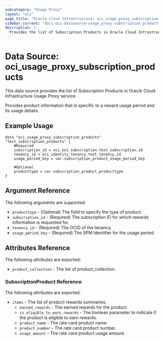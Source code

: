 ```yaml
---
subcategory: "Usage Proxy"
layout: "oci"
page_title: "Oracle Cloud Infrastructure: oci_usage_proxy_subscription_products"
sidebar_current: "docs-oci-datasource-usage_proxy-subscription_products"
description: |-
  Provides the list of Subscription Products in Oracle Cloud Infrastructure Usage Proxy service
---
```


# Data Source: oci_usage_proxy_subscription_products
This data source provides the list of Subscription Products in Oracle Cloud Infrastructure Usage Proxy service.

Provides product information that is specific to a reward usage period and its usage details.


## Example Usage

```hcl
data "oci_usage_proxy_subscription_products" "test_subscription_products" {
	#Required
	subscription_id = oci_ons_subscription.test_subscription.id
	tenancy_id = oci_identity_tenancy.test_tenancy.id
	usage_period_key = var.subscription_product_usage_period_key

	#Optional
	producttype = var.subscription_product_producttype
}
```

## Argument Reference

The following arguments are supported:

* `producttype` - (Optional) The field to specify the type of product.
* `subscription_id` - (Required) The subscription ID for which rewards information is requested for.
* `tenancy_id` - (Required) The OCID of the tenancy.
* `usage_period_key` - (Required) The SPM Identifier for the usage period.


## Attributes Reference

The following attributes are exported:

* `product_collection` - The list of product_collection.

### SubscriptionProduct Reference

The following attributes are exported:

* `items` - The list of product rewards summaries.
	* `earned_rewards` - The earned rewards for the product.
	* `is_eligible_to_earn_rewards` - The boolean parameter to indicate if the product is eligible to earn rewards.
	* `product_name` - The rate card product name.
	* `product_number` - The rate card product number.
	* `usage_amount` - The rate card product usage amount.

